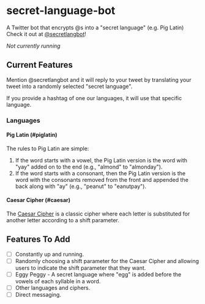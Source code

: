 # secret-language-bot
A Twitter bot that encrypts @s into a "secret language" (e.g. Pig Latin)
Check it out at [@secretlangbot](https://twitter.com/secretlangbot)!

_Not currently running_

## Current Features
Mention @secretlangbot and it will reply to your tweet by translating your tweet into a randomly selected "secret language".

If you provide a hashtag of one our languages, it will use that specific language.

### Languages

#### Pig Latin (#piglatin)

The rules to Pig Latin are simple:
1. If the word starts with a vowel, the Pig Latin version is the word with "yay" added on to the end (e.g., "almond" to "almonday").
2. If the word starts with a consonant, then the Pig Latin version is the word with the consonants removed from the front and appended the back along with "ay" (e.g., "peanut" to "eanutpay"). 

#### Caesar Cipher (#caesar)

The [Caesar Cipher](https://en.wikipedia.org/wiki/Caesar_cipher) is a classic cipher where each letter is substituted for another letter according to a shift parameter.

## Features To Add
- [ ] Constantly up and running.
- [ ] Randomly choosing a shift parameter for the Caesar Cipher and allowing users to indicate the shift parameter that they want.
- [ ] Eggy Peggy - A secret language where "egg" is added before the vowels of each syllable in a word.
- [ ] Other languages and ciphers.
- [ ] Direct messaging.
